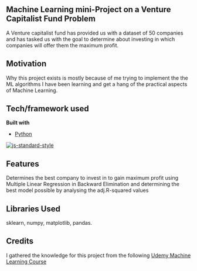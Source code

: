 ## Machine Learning mini-Project on a Venture Capitalist Fund Problem
A Venture capitalist fund has provided us with a dataset of 50 companies and has tasked us with the goal to determine about investing in which companies will offer them the maximum profit.

## Motivation
Why this project exists is mostly because of me trying to implement the the ML algorithms I have been learning and get a hang of the practical  aspects of Machine Learning.

 

## Tech/framework used

<b>Built with</b>
- [Python](https://python.org)

[![js-standard-style](https://img.shields.io/badge/code%20style-standard-brightgreen.svg?style=flat)](https://github.com/feross/standard)


## Features
Determines the best company to invest in to gain maximum profit using Multiple Linear Regression in Backward Elimination and determining the best model possible by analysing the adj.R-squared values

## Libraries Used
sklearn, numpy, matplotlib, pandas.


## Credits
I gathered the knowledge for this project from the following [Udemy Machine Learning Course](https://www.udemy.com/course/machinelearning/)
